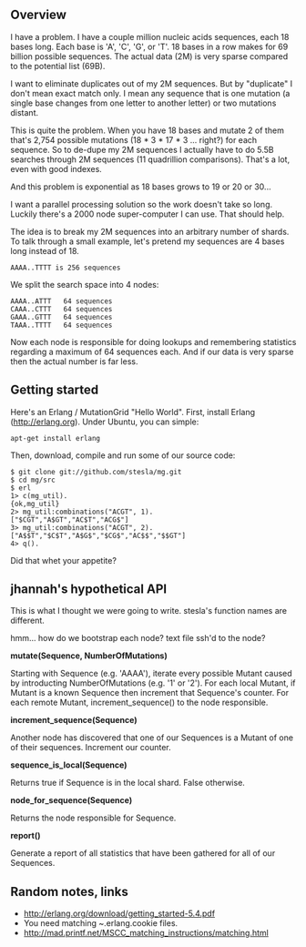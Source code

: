Overview
--------

I have a problem. I have a couple million nucleic acids sequences, 
each 18 bases long. Each base is 'A', 'C', 'G', or 'T'. 18 bases in a row 
makes for 69 billion possible sequences. The actual data (2M) is very 
sparse compared to the potential list (69B).

I want to eliminate duplicates out of my 2M sequences. But by "duplicate" I 
don't mean exact match only. I mean any sequence that is one mutation (a 
single base changes from one letter to another letter) or two mutations distant.

This is quite the problem. When you have 18 bases and mutate 2 of them 
that's 2,754 possible mutations (18 \* 3 \* 17 \* 3 ... right?) for each sequence. 
So to de-dupe my 2M sequences I actually have to do 5.5B searches through 2M 
sequences (11 quadrillion comparisons). That's a lot, even with good indexes.

And this problem is exponential as 18 bases grows to 19 or 20 or 30...

I want a parallel processing solution so the work doesn't take so long. 
Luckily there's a 2000 node super-computer I can use. That should help.

The idea is to break my 2M sequences into an arbitrary number of shards.  
To talk through a small example, let's pretend my sequences are 4 bases 
long instead of 18.

    AAAA..TTTT is 256 sequences

We split the search space into 4 nodes:

    AAAA..ATTT   64 sequences
    CAAA..CTTT   64 sequences
    GAAA..GTTT   64 sequences
    TAAA..TTTT   64 sequences

Now each node is responsible for doing lookups and remembering statistics
regarding a maximum of 64 sequences each. And if our data is very sparse
then the actual number is far less.


Getting started
---------------

Here's an Erlang / MutationGrid "Hello World". First, install Erlang (http://erlang.org). 
Under Ubuntu, you can simple:

    apt-get install erlang

Then, download, compile and run some of our source code:

    $ git clone git://github.com/stesla/mg.git
    $ cd mg/src
    $ erl
    1> c(mg_util).
    {ok,mg_util}
    2> mg_util:combinations("ACGT", 1).
    ["$CGT","A$GT","AC$T","ACG$"]
    3> mg_util:combinations("ACGT", 2).
    ["A$$T","$C$T","A$G$","$CG$","AC$$","$$GT"]
    4> q().

Did that whet your appetite?



jhannah's hypothetical API
----------------------

This is what I thought we were going to write. stesla's function names are different.

hmm... how do we bootstrap each node? text file ssh'd to the node?

**mutate(Sequence, NumberOfMutations)**

  Starting with Sequence (e.g. 'AAAA'), iterate every possible Mutant caused by introducting
  NumberOfMutations (e.g. '1' or '2'). For each local Mutant, if Mutant is a known Sequence
  then increment that Sequence's counter. For each remote Mutant, increment_sequence()
  to the node responsible.

**increment_sequence(Sequence)**

  Another node has discovered that one of our Sequences is a Mutant of one of their
  sequences. Increment our counter.

**sequence_is_local(Sequence)**

  Returns true if Sequence is in the local shard. False otherwise.

**node_for_sequence(Sequence)**

  Returns the node responsible for Sequence.

**report()**

  Generate a report of all statistics that have been gathered for all of our Sequences.


Random notes, links
-------------------

* http://erlang.org/download/getting_started-5.4.pdf
* You need matching ~.erlang.cookie files.
* http://mad.printf.net/MSCC_matching_instructions/matching.html


